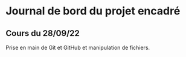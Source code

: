 # Journal de bord du projet encadré

## Cours du 28/09/22

Prise en main de Git et GitHub et manipulation de fichiers.


